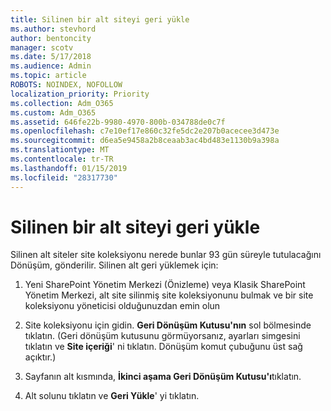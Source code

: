 ```yaml
---
title: Silinen bir alt siteyi geri yükle
ms.author: stevhord
author: bentoncity
manager: scotv
ms.date: 5/17/2018
ms.audience: Admin
ms.topic: article
ROBOTS: NOINDEX, NOFOLLOW
localization_priority: Priority
ms.collection: Adm_O365
ms.custom: Adm_O365
ms.assetid: 646fe22b-9980-4970-800b-034788de0c7f
ms.openlocfilehash: c7e10ef17e860c32fe5dc2e207b0acecee3d473e
ms.sourcegitcommit: d6ea5e9458a2b8ceaab3ac4bd483e1130b9a398a
ms.translationtype: MT
ms.contentlocale: tr-TR
ms.lasthandoff: 01/15/2019
ms.locfileid: "28317730"
---
```

# <a name="restore-a-deleted-subsite"></a>Silinen bir alt siteyi geri yükle

Silinen alt siteler site koleksiyonu nerede bunlar 93 gün süreyle tutulacağını Dönüşüm, gönderilir. Silinen alt geri yüklemek için:
  
1. Yeni SharePoint Yönetim Merkezi (Önizleme) veya Klasik SharePoint Yönetim Merkezi, alt site silinmiş site koleksiyonunu bulmak ve bir site koleksiyonu yöneticisi olduğunuzdan emin olun 
    
2. Site koleksiyonu için gidin. **Geri Dönüşüm Kutusu'nın** sol bölmesinde tıklatın. (Geri dönüşüm kutusunu görmüyorsanız, ayarları simgesini tıklatın ve **Site içeriği**' ni tıklatın. Dönüşüm komut çubuğunu üst sağ açıktır.)
    
3. Sayfanın alt kısmında, **İkinci aşama Geri Dönüşüm Kutusu'ı**tıklatın.
    
4. Alt solunu tıklatın ve **Geri Yükle**' yi tıklatın.
    

